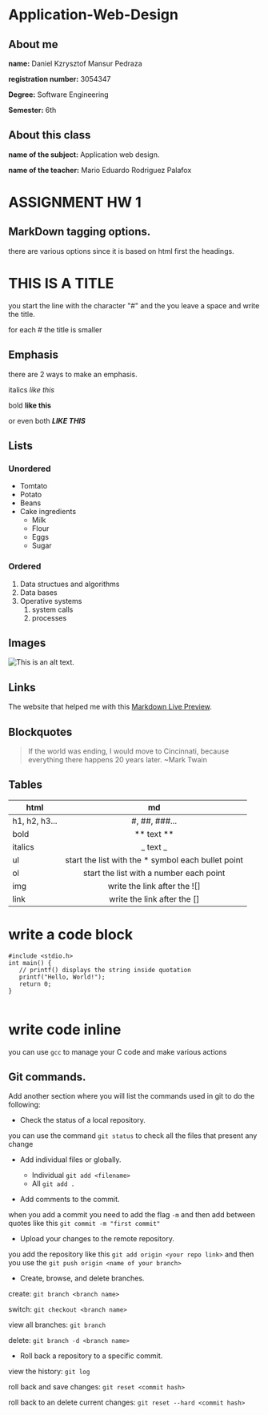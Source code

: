 # Application-Web-Design
## About me
**name:** Daniel Kzrysztof Mansur Pedraza

**registration number:** 3054347

**Degree:** Software Engineering

**Semester:** 6th

## About this class
**name of the subject:** Application web design.

**name of the teacher:** Mario Eduardo Rodriguez Palafox

## 

# ASSIGNMENT HW 1

## MarkDown tagging options.
there are various options since it is based on html
first the headings.

# THIS IS A TITLE
you start the line with the character "#" and the you leave a space and write the title.

for each # the title is smaller 

## Emphasis

there are 2 ways to make an emphasis.

italics _like this_ 

bold **like this**

or even both *__LIKE THIS__*

## Lists

### Unordered

* Tomtato
* Potato
* Beans
* Cake ingredients
    * Milk
    * Flour
    * Eggs
    * Sugar

### Ordered

1. Data structues and algorithms
2. Data bases
3. Operative systems
    1. system calls
    2. processes

## Images

![This is an alt text.](/image/sample.webp "This is a sample image.")

## Links

The website that helped me with this [Markdown Live Preview](https://markdownlivepreview.com/).

## Blockquotes

> If the world was ending, I would move to Cincinnati, because everything there happens 20 years later. ~Mark Twain 

## Tables

| html          | md            |
| ------------- |:-------------:|
| h1, h2, h3... | #, ##, ###... |
| bold          | ** text **    |
| italics       | _ text _      |
| ul            | start the list with the * symbol each bullet point|
| ol            | start the list with a number each point     |
| img           | write the link after the ![]    |
| link          | write the link after the []     |


# write a code block

```
#include <stdio.h>
int main() {
   // printf() displays the string inside quotation
   printf("Hello, World!");
   return 0;
}


```

# write code inline

you can use `gcc` to manage your C code and make various actions



## Git commands.

Add another section where you will list the commands used in git to do the following:
* Check the status of a local repository. 

you can use the command `git status` to check all the files that present any change

* Add individual files or globally.
    * Individual `git add <filename>`
    * All   `git add .`

* Add comments to the commit.

when you add a commit you need to add the flag `-m` and then add between quotes
like this `git commit -m "first commit"`

* Upload your changes to the remote repository.

you add the repository like this `git add origin <your repo link>`
and then you use the `git push origin <name of your branch>`

* Create, browse, and delete branches.

create: `git branch <branch name>`

switch: `git checkout <branch name>`

view all branches: `git branch`

delete: `git branch -d <branch name>`

* Roll back a repository to a specific commit.

view the history: `git log`

roll back and save changes: `git reset <commit hash>`

roll back to an delete current changes: `git reset --hard <commit hash>`
